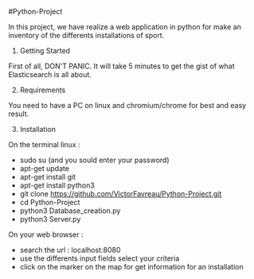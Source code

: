 #Python-Project

In this project, we have realize a web application in python for make an inventory of the differents installations of sport.

1. Getting Started

First of all, DON'T PANIC. It will take 5 minutes to get the gist of what Elasticsearch is all about.

2. Requirements

You need to have a PC on linux and chromium/chrome for best and easy result.

3. Installation

On the terminal linux : 
- sudo su (and you sould enter your password)
- apt-get update
- apt-get install git
- apt-get install python3
- git clone https://github.com/VictorFavreau/Python-Project.git
- cd Python-Project
- python3 Database_creation.py
- python3 Server.py

On your web browser : 
- search the url : localhost:8080
- use the differents input fields select your criteria
- click on the marker on the map for get information for an installation
